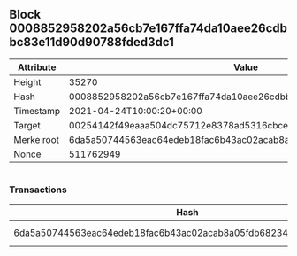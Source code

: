 ## Block 0008852958202a56cb7e167ffa74da10aee26cdbbc83e11d90d90788fded3dc1

Attribute | Value
--- | ---
Height | 35270
Hash | 0008852958202a56cb7e167ffa74da10aee26cdbbc83e11d90d90788fded3dc1
Timestamp | 2021-04-24T10:00:20+00:00
Target | 00254142f49eaaa504dc75712e8378ad5316cbcead634704b3734b6271167cc4
Merke root | 6da5a50744563eac64edeb18fac6b43ac02acab8a05fdb682346842ce039665b
Nonce | 511762949

```

```

### Transactions

Hash | Amount
--- | ---
[6da5a50744563eac64edeb18fac6b43ac02acab8a05fdb682346842ce039665b](6da5a50744563eac64edeb18fac6b43ac02acab8a05fdb682346842ce039665b.md) | 10.00000000 SKEPTI 

